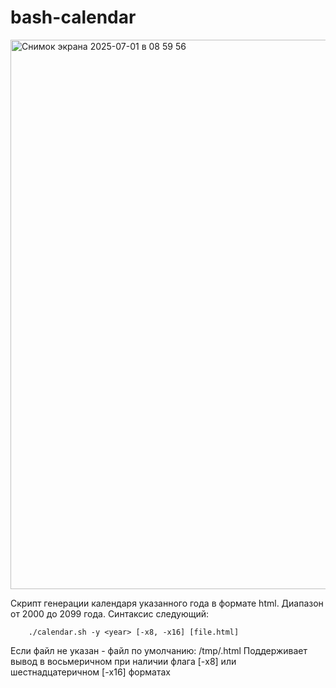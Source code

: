 # bash-calendar

<img width="879" alt="Снимок экрана 2025-07-01 в 08 59 56" src="https://github.com/user-attachments/assets/708d9bed-e247-4070-9b27-4f12f3c482b8" />

Скрипт генерации календаря указанного года в формате html. Диапазон от 2000 до 2099 года.
Синтаксис следующий:
    
        ./calendar.sh -y <year> [-x8, -x16] [file.html]

Если файл не указан - файл по умолчанию: /tmp/<year>.html
Поддерживает вывод в восьмеричном при наличии флага [-x8] или шестнадцатеричном [-x16] форматах
